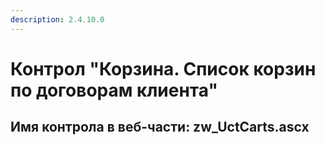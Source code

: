 ```yaml
---
description: 2.4.10.0
---
```


# Контрол "Корзина. Список корзин по договорам клиента"

## Имя контрола в веб-части: zw\_UctCarts.ascx

